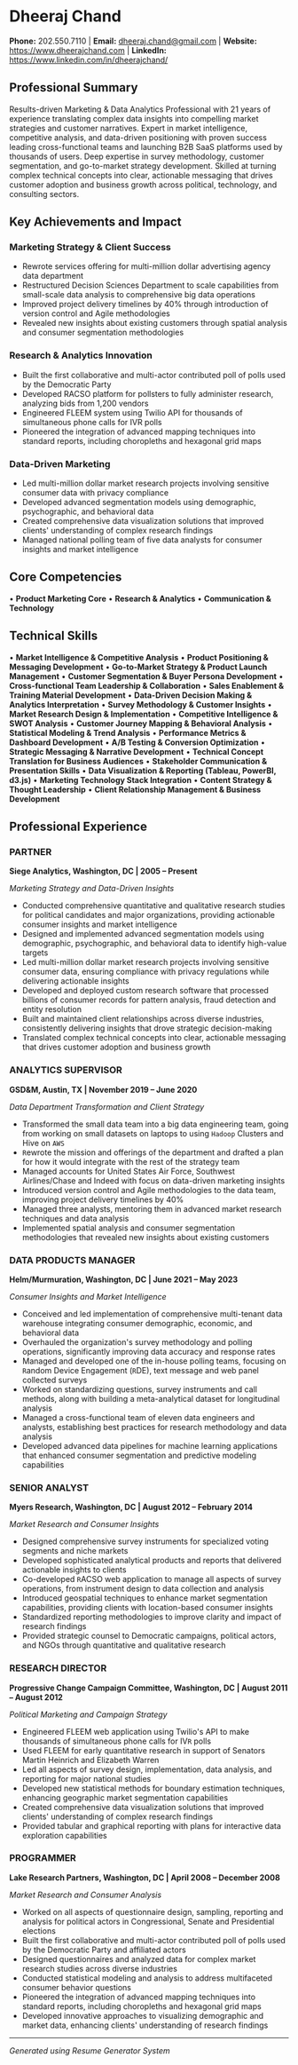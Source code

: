 # Dheeraj Chand

**Phone:** 202.550.7110 | **Email:** dheeraj.chand@gmail.com | **Website:** https://www.dheerajchand.com | **LinkedIn:** https://www.linkedin.com/in/dheerajchand/

## Professional Summary

Results-driven Marketing & Data Analytics Professional with 21 years of experience translating complex data insights into compelling market strategies and customer narratives. Expert in market intelligence, competitive analysis, and data-driven positioning with proven success leading cross-functional teams and launching B2B SaaS platforms used by thousands of users. Deep expertise in survey methodology, customer segmentation, and go-to-market strategy development. Skilled at turning complex technical concepts into clear, actionable messaging that drives customer adoption and business growth across political, technology, and consulting sectors.

## Key Achievements and Impact

### Marketing Strategy & Client Success
- Rewrote services offering for multi-million dollar advertising agency data department
- Restructured Decision Sciences Department to scale capabilities from small-scale data analysis to comprehensive big data operations
- Improved project delivery timelines by 40% through introduction of version control and Agile methodologies
- Revealed new insights about existing customers through spatial analysis and consumer segmentation methodologies

### Research & Analytics Innovation
- Built the first collaborative and multi-actor contributed poll of polls used by the Democratic Party
- Developed RACSO platform for pollsters to fully administer research, analyzing bids from 1,200 vendors
- Engineered FLEEM system using Twilio API for thousands of simultaneous phone calls for IVR polls
- Pioneered the integration of advanced mapping techniques into standard reports, including choropleths and hexagonal grid maps

### Data-Driven Marketing
- Led multi-million dollar market research projects involving sensitive consumer data with privacy compliance
- Developed advanced segmentation models using demographic, psychographic, and behavioral data
- Created comprehensive data visualization solutions that improved clients' understanding of complex research findings
- Managed national polling team of five data analysts for consumer insights and market intelligence

## Core Competencies

• **Product Marketing Core**
• **Research & Analytics**
• **Communication & Technology**

## Technical Skills

• **Market Intelligence & Competitive Analysis**
• **Product Positioning & Messaging Development**
• **Go-to-Market Strategy & Product Launch Management**
• **Customer Segmentation & Buyer Persona Development**
• **Cross-functional Team Leadership & Collaboration**
• **Sales Enablement & Training Material Development**
• **Data-Driven Decision Making & Analytics Interpretation**
• **Survey Methodology & Customer Insights**
• **Market Research Design & Implementation**
• **Competitive Intelligence & SWOT Analysis**
• **Customer Journey Mapping & Behavioral Analysis**
• **Statistical Modeling & Trend Analysis**
• **Performance Metrics & Dashboard Development**
• **A/B Testing & Conversion Optimization**
• **Strategic Messaging & Narrative Development**
• **Technical Concept Translation for Business Audiences**
• **Stakeholder Communication & Presentation Skills**
• **Data Visualization & Reporting (Tableau, PowerBI, d3.js)**
• **Marketing Technology Stack Integration**
• **Content Strategy & Thought Leadership**
• **Client Relationship Management & Business Development**

## Professional Experience

### PARTNER
**Siege Analytics, Washington, DC | 2005 – Present**

*Marketing Strategy and Data-Driven Insights*

- Conducted comprehensive quantitative and qualitative research studies for political candidates and major organizations, providing actionable consumer insights and market intelligence
- Designed and implemented advanced segmentation models using demographic, psychographic, and behavioral data to identify high-value targets
- Led multi-million dollar market research projects involving sensitive consumer data, ensuring compliance with privacy regulations while delivering actionable insights
- Developed and deployed custom research software that processed billions of consumer records for pattern analysis, fraud detection and entity resolution
- Built and maintained client relationships across diverse industries, consistently delivering insights that drove strategic decision-making
- Translated complex technical concepts into clear, actionable messaging that drives customer adoption and business growth

### ANALYTICS SUPERVISOR
**GSD&M, Austin, TX | November 2019 – June 2020**

*Data Department Transformation and Client Strategy*

- Transformed the small data team into a big data engineering team, going from working on small datasets on laptops to using `Hadoop` Clusters and Hive on `AWS`
- `R`ewrote the mission and offerings of the department and drafted a plan for how it would integrate with the rest of the strategy team
- Managed accounts for United States Air Force, Southwest Airlines/Chase and Indeed with focus on data-driven marketing insights
- Introduced version control and Agile methodologies to the data team, improving project delivery timelines by 40%
- Managed three analysts, mentoring them in advanced market research techniques and data analysis
- Implemented spatial analysis and consumer segmentation methodologies that revealed new insights about existing customers

### DATA PRODUCTS MANAGER
**Helm/Murmuration, Washington, DC | June 2021 – May 2023**

*Consumer Insights and Market Intelligence*

- Conceived and led implementation of comprehensive multi-tenant data warehouse integrating consumer demographic, economic, and behavioral data
- Overhauled the organization's survey methodology and polling operations, significantly improving data accuracy and response rates
- Managed and developed one of the in-house polling teams, focusing on `R`andom Device Engagement (`R`DE), text message and web panel collected surveys
- Worked on standardizing questions, survey instruments and call methods, along with building a meta-analytical dataset for longitudinal analysis
- Managed a cross-functional team of eleven data engineers and analysts, establishing best practices for research methodology and data analysis
- Developed advanced data pipelines for machine learning applications that enhanced consumer segmentation and predictive modeling capabilities

### SENIOR ANALYST
**Myers Research, Washington, DC | August 2012 – February 2014**

*Market Research and Consumer Insights*

- Designed comprehensive survey instruments for specialized voting segments and niche markets
- Developed sophisticated analytical products and reports that delivered actionable insights to clients
- Co-developed `R`ACSO web application to manage all aspects of survey operations, from instrument design to data collection and analysis
- Introduced geospatial techniques to enhance market segmentation capabilities, providing clients with location-based consumer insights
- Standardized reporting methodologies to improve clarity and impact of research findings
- Provided strategic counsel to Democratic campaigns, political actors, and NGOs through quantitative and qualitative research

### RESEARCH DIRECTOR
**Progressive Change Campaign Committee, Washington, DC | August 2011 – August 2012**

*Political Marketing and Campaign Strategy*

- Engineered FLEEM web application using Twilio's API to make thousands of simultaneous phone calls for IV`R` polls
- Used FLEEM for early quantitative research in support of Senators Martin Heinrich and Elizabeth Warren
- Led all aspects of survey design, implementation, data analysis, and reporting for major national studies
- Developed new statistical methods for boundary estimation techniques, enhancing geographic market segmentation capabilities
- Created comprehensive data visualization solutions that improved clients' understanding of complex research findings
- Provided tabular and graphical reporting with plans for interactive data exploration capabilities

### PROGRAMMER
**Lake Research Partners, Washington, DC | April 2008 – December 2008**

*Market Research and Consumer Analysis*

- Worked on all aspects of questionnaire design, sampling, reporting and analysis for political actors in Congressional, Senate and Presidential elections
- Built the first collaborative and multi-actor contributed poll of polls used by the Democratic Party and affiliated actors
- Designed questionnaires and analyzed data for complex market research studies across diverse industries
- Conducted statistical modeling and analysis to address multifaceted consumer behavior questions
- Pioneered the integration of advanced mapping techniques into standard reports, including choropleths and hexagonal grid maps
- Developed innovative approaches to visualizing demographic and market data, enhancing clients' understanding of research findings

---

*Generated using Resume Generator System*